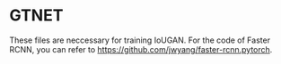 # GTNET
These files are neccessary for training IoUGAN. For the code of Faster RCNN, you can refer to https://github.com/jwyang/faster-rcnn.pytorch. 
